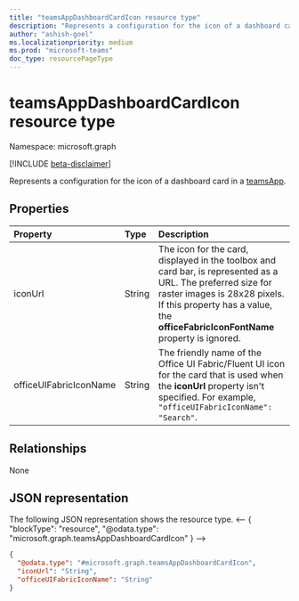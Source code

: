 ```yaml
---
title: "teamsAppDashboardCardIcon resource type"
description: "Represents a configuration for the icon of a dashboard card in a teamsApp."
author: "ashish-goel"
ms.localizationpriority: medium
ms.prod: "microsoft-teams"
doc_type: resourcePageType
---
```


# teamsAppDashboardCardIcon resource type

Namespace: microsoft.graph

[!INCLUDE [beta-disclaimer](../../includes/beta-disclaimer.md)]

Represents a configuration for the icon of a dashboard card in a [teamsApp](teamsapp.md).

## Properties

| Property | Type | Description |
|:-------- |:---- |:----------- |
| iconUrl | String |  The icon for the card, displayed in the toolbox and card bar, is represented as a URL. The preferred size for raster images is 28x28 pixels. If this property has a value, the **officeFabricIconFontName** property is ignored. |
| officeUIFabricIconName | String | The friendly name of the Office UI Fabric/Fluent UI icon for the card that is used when the **iconUrl** property isn't specified. For example, `"officeUIFabricIconName": "Search"`. |

## Relationships

None

## JSON representation

The following JSON representation shows the resource type.
<-- {
  "blockType": "resource",
  "@odata.type": "microsoft.graph.teamsAppDashboardCardIcon"
}
-->
``` json
{
  "@odata.type": "#microsoft.graph.teamsAppDashboardCardIcon",
  "iconUrl": "String",
  "officeUIFabricIconName": "String"
}
```
